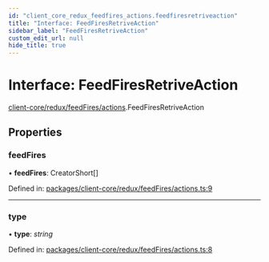 ```yaml
---
id: "client_core_redux_feedfires_actions.feedfiresretriveaction"
title: "Interface: FeedFiresRetriveAction"
sidebar_label: "FeedFiresRetriveAction"
custom_edit_url: null
hide_title: true
---
```


# Interface: FeedFiresRetriveAction

[client-core/redux/feedFires/actions](../modules/client_core_redux_feedfires_actions.md).FeedFiresRetriveAction

## Properties

### feedFires

• **feedFires**: CreatorShort[]

Defined in: [packages/client-core/redux/feedFires/actions.ts:9](https://github.com/xr3ngine/xr3ngine/blob/5a0f83ed8/packages/client-core/redux/feedFires/actions.ts#L9)

___

### type

• **type**: *string*

Defined in: [packages/client-core/redux/feedFires/actions.ts:8](https://github.com/xr3ngine/xr3ngine/blob/5a0f83ed8/packages/client-core/redux/feedFires/actions.ts#L8)
